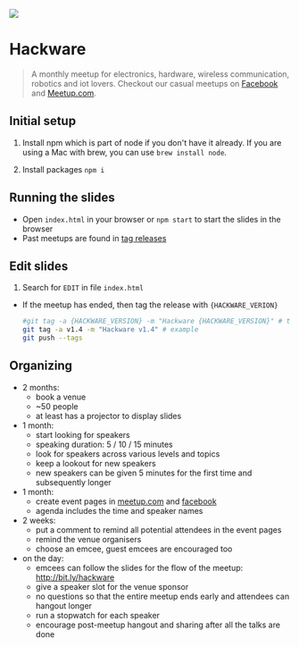 [![](img/cover.jpg)](https://www.facebook.com/groups/hackware)

# Hackware

> A monthly meetup for electronics, hardware, wireless communication, robotics and iot lovers. Checkout our casual meetups on [Facebook](https://www.facebook.com/groups/hackware) and [Meetup.com](http://meetup.com/hackware).

## Initial setup

1. Install npm which is part of node if you don't have it already. If you are using a Mac with brew, you can use `brew install node`.

2. Install packages `npm i`

## Running the slides

- Open `index.html` in your browser or `npm start` to start the slides in the browser
- Past meetups are found in [tag releases](https://github.com/sayanee/hackware/releases)

## Edit slides

1. Search for `EDIT` in file `index.html` 
- If the meetup has ended, then tag the release with `{HACKWARE_VERION}`

  ```sh
  #git tag -a {HACKWARE_VERSION} -m "Hackware {HACKWARE_VERSION}" # template
  git tag -a v1.4 -m "Hackware v1.4" # example
  git push --tags
  ```
  
## Organizing 
 
 - 2 months: 
    - book a venue
    - ~50 people
    - at least has a projector to display slides
 - 1 month: 
    - start looking for speakers
    - speaking duration: 5 / 10 / 15 minutes
    - look for speakers across various levels and topics
    - keep a lookout for new speakers
    - new speakers can be given 5 minutes for the first time and subsequently longer
 - 1 month: 
    - create event pages in [meetup.com](https://www.meetup.com/Hackware/) and [facebook](https://www.facebook.com/groups/hackware/)
    - agenda includes the time and speaker names
 - 2 weeks:
    - put a comment to remind all potential attendees in the event pages
    - remind the venue organisers
    - choose an emcee, guest emcees are encouraged too
 - on the day:
    - emcees can follow the slides for the flow of the meetup: http://bit.ly/hackware
    - give a speaker slot for the venue sponsor
    - no questions so that the entire meetup ends early and attendees can hangout longer
    - run a stopwatch for each speaker
    - encourage post-meetup hangout and sharing after all the talks are done

